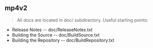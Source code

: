## mp4v2

> All docs are located in doc/ subdirectory. Useful starting points:

- Release Notes           -- doc/ReleaseNotes.txt
- Building the Source     -- doc/BuildSource.txt
- Building the Repository -- doc/BuildRepository.txt
